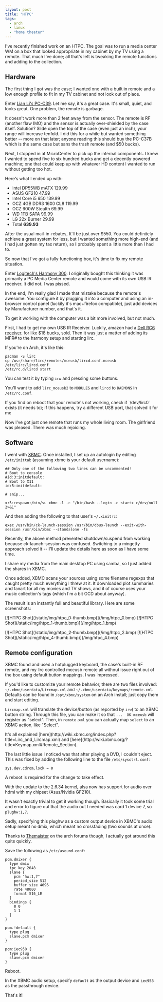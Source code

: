 ```yaml
---
layout: post
title: "HTPC"
tags:
  - arch
  - linux
  - "home theater"
---
```


I've recently finished work on an HTPC. The goal was to run a media 
center WM on a box that looked appropriate in my cabinet by my TV using 
a remote. That much I've done; all that's left is tweaking the remote 
functions and adding to the collection.

## Hardware

The first thing I got was the case; I wanted one with a built in remote 
and a low enough profile to fit in my TV cabinet and not look out of 
place.

Enter [Lian Li's PC-C39][lian]. Let me say, it's a great case. It's 
small, quiet, and looks great.  One problem, the remote is garbage.

[lian]: http://www.newegg.com/Product/Product.aspx?Item=N82E16811112230

It doesn't work more than 2 feet away from the sensor. The remote is RF 
(another flaw IMO) and the sensor is actually over-shielded by the case 
itself. Solution? Slide open the top of the case (even just an inch), 
your range will increase tenfold. I did this for a while but wanted 
something better -- more on that later; anyone reading this should buy 
the PC-C37B which is the same case but sans the trash remote (and $50 
bucks).

Next, I stopped in at MicroCenter to pick up the internal components. I 
knew I wanted to spend five to six hundred bucks and get a decently 
powered machine; one that could keep up with whatever HD content I 
wanted to run without getting too hot.

Here's what I ended up with:

- Intel DP55WB mATX 129.99
- ASUS GF210 47.99
- Intel Core i5 650 139.99
- OCZ 4GB DDR3 1600 CL8 119.99
- OCZ 600W Stealth 69.99
- WD 1TB SATA 99.99
- LG 22x Burner 29.99
- Total **639.93**

After the usual mail-in-rebates, It'll be just over $550. You could 
definitely achieve a great system for less, but I wanted something more 
high-end (and I had just gotten my tax return), so I probably spent a 
little more than I had to.

So now that I've got a fully functioning box, it's time to fix my remote 
situation.

Enter [Logitech's Harmony 300][harmony]. I originally bought this 
thinking it was primarily a PC Media Center remote and would come with 
its own USB IR receiver. It did not. I was pissed.

[harmony]: http://www.newegg.com/Product/Product.aspx?Item=N82E16880111033

In the end, I'm really glad I made that mistake because the remote's 
awesome. You configure it by plugging it into a computer and using an 
in-browser control panel (luckily it's mac+firefox compatible), just add 
devices by Manufacturer number, and that's it.

To get it working with the computer was a bit more involved, but not 
much.

First, I had to get my own USB IR Receiver. Luckily, amazon had a [Dell 
RC6 receiver][dell]. for like $18 bucks, sold. Then it was just a matter 
of adding its MFR\# to the harmony setup and starting lirc.

[dell]: http://www.amazon.com/Dell-RC6-Receiver-Microsoft-receivers/dp/B0031YBF9M/ref=sr_1_3?ie=UTF8&s=electronics&qid=1272722402&sr=8-3

If you're on Arch, it's like this:

    pacman -S lirc
    cp /usr/share/lirc/remotes/mceusb/lircd.conf.mceusb /etc/lirc/lircd.conf
    /etc/rc.d/lircd start

You can test it by typing `irw` and pressing some buttons.

You'll want to add `lirc_mceusb2` to `MODULES` and `lircd` to
`DAEMONS` in `/etc/rc.conf`.

<div class="note">
If you find on reboot that your remote's not working, check if 
`/dev/lirc0` exists (it needs to); if this happens, try a different USB 
port, that solved it for me

</div>

Now I've got just one remote that runs my whole living room. The 
girlfriend was pleased. There was much rejoicing.

## Software

I went with [XBMC](http://xbmc.org). Once installed, I set up an 
autologin by editing `/etc/inittab` (assuming xbmc is your default 
username):

    ## Only one of the following two lines can be uncommented!
    # Boot to console
    #id:3:initdefault:
    # Boot to X11
    id:5:initdefault:
    
    # snip...
    
    x:5:respawn:/bin/su xbmc -l -c "/bin/bash --login -c startx >/dev/null 2>&1"

And then adding the following to that user's `~/.xinitrc`:

    exec /usr/bin/ck-launch-session /usr/bin/dbus-launch --exit-with-session /usr/bin/xbmc --standalone -fs

<div class="note">
Recently, the above method prevented shutdown/suspend from working 
because ck-launch-session was confused. Switching to a mingetty approach 
solved it -- I'll update the details here as soon as I have some time.

</div>

I share my media from the main desktop PC using samba, so I just added 
the shares in XBMC.

Once added, XBMC scans your sources using some filename regexps that 
caught pretty much everything I threw at it. It downloaded plot 
summaries and fanart for all my movies and TV shows, and it of course 
uses your music collection's tags (which I'm a bit OCD about anyway).

The result is an instantly full and beautiful library. Here are some 
screenshots:

<p class="centered">
[![HTPC Shot](/static/img/htpc_0-thumb.bmp)](/img/htpc_0.bmp)
[![HTPC Shot](/static/img/htpc_1-thumb.bmp)](/img/htpc_1.bmp)
</p>

<p class="centered">
[![HTPC Shot](/static/img/htpc_2-thumb.bmp)](/img/htpc_2.bmp)
[![HTPC Shot](/static/img/htpc_4-thumb.bmp)](/img/htpc_4.bmp)
</p>

## Remote configuration

XBMC found and used a hotplugged keyboard, the case's built-in RF 
remote, and my lirc controlled mceusb remote all without issue right out 
of the box using default button mappings. I was impressed.

If you'd like to customize your remote behavior, there are two files 
involved: `~/.xbmc/userdata/Lircmap.xml` and 
`~/.xbmc/userdata/keymaps/remote.xml`. Defaults can be found in 
`/opt/xbmc/system` on an Arch install; just copy them and start editing.

`Lircmap.xml` will translate the device/button (as reported by `irw`) to 
an XBMC button string. Through this file, you can make it so that `... 
OK mceusb` will register as "select". Then, in `remote.xml` you can 
actually map `select` to an XBMC action, like "Select".

<div class="note">
It's all explained
[here](http://wiki.xbmc.org/index.php?title=Lirc_and_Lircmap.xml)
and [here](http://wiki.xbmc.org/?title=Keymap.xml#Remote_Section).

</div>

The last little issue I noticed was that after playing a DVD, I couldn't 
eject. This was fixed by adding the following line to the file 
`/etc/sysctrl.conf`:

    sys.dev.cdrom.lock = 0

A reboot is required for the change to take effect.

<div class="update">
With the update to the 2.6.34 kernel, alsa now has support for audio 
over hdmi with my chipset (Asus/Nvidia GF210).

It wasn't exactly trivial to get it working though. Basically it took 
some trial and error to figure out that the audio out I needed was card 
1 device 7, so `plughw:1,7`.

Sadly, specifying this plughw as a custom output device in XBMC's audio 
setup meant no dmix, which meant no crossfading (two sounds at once).

Thanks to
[Themaister](http://bbs.archlinux.org/viewtopic.php?pid=789152#p789152)
on the arch forums though, I actually got around this quite quickly.

Save the following as `/etc/asound.conf`:

    pcm.dmixer {
      type dmix
      ipc_key 2048
      slave {
        pcm "hw:1,7"
        period_size 512
        buffer_size 4096
        rate 48000
        format S16_LE
      }
      bindings {
        0 0
        1 1
      }
    }

    pcm.!default {
      type plug
      slave.pcm dmixer
    }

    pcm:iec958 {
      type plug
      slave.pcm dmixer
    }

Reboot.

In the XBMC audio setup, specify `default` as the output device and 
`iec958` as the passthrough device.

That's it!

</div>
